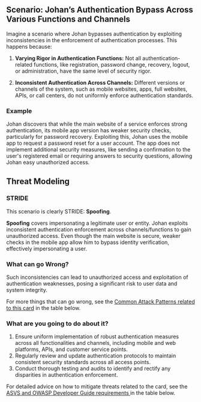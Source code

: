 ## Scenario: Johan’s Authentication Bypass Across Various Functions and Channels

Imagine a scenario where Johan bypasses authentication by exploiting inconsistencies in the enforcement of authentication processes. This happens because:

1. **Varying Rigor in Authentication Functions:** Not all authentication-related functions, like registration, password change, recovery, logout, or administration, have the same level of security rigor.

2. **Inconsistent Authentication Across Channels:** Different versions or channels of the system, such as mobile websites, apps, full websites, APIs, or call centers, do not uniformly enforce authentication standards.

### Example

Johan discovers that while the main website of a service enforces strong authentication, its mobile app version has weaker security checks, particularly for password recovery. Exploiting this, Johan uses the mobile app to request a password reset for a user account. The app does not implement additional security measures, like sending a confirmation to the user's registered email or requiring answers to security questions, allowing Johan easy unauthorized access.

## Threat Modeling

### STRIDE

This scenario is clearly STRIDE: **Spoofing**.

**Spoofing** covers impersonating a legitimate user or entity.
Johan exploits inconsistent authentication enforcement across channels/functions to gain unauthorized access.
Even though the main website is secure, weaker checks in the mobile app allow him to bypass identity verification, effectively impersonating a user.

### What can go Wrong?

Such inconsistencies can lead to unauthorized access and exploitation of authentication weaknesses, posing a significant risk to user data and system integrity.

For more things that can go wrong, see the [Common Attack Patterns related to this card](#mapping 'Common Attack Patterns related to this card [internal]') in the table below.

### What are you going to do about it?

1. Ensure uniform implementation of robust authentication measures across all functionalities and channels, including mobile and web platforms, APIs, and customer service points.
2. Regularly review and update authentication protocols to maintain consistent security standards across all access points.
3. Conduct thorough testing and audits to identify and rectify any disparities in authentication enforcement.

For detailed advice on how to mitigate threats related to the card, see the [ASVS and OWASP Developer Guide requirements ](#mapping 'ASVS and OWASP Developer Guide requirements [internal]') in the table below.
